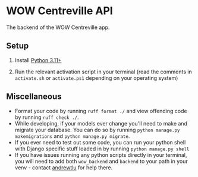 # WOW Centreville API

The backend of the WOW Centreville app.

## Setup

1. Install [Python 3.11+](https://www.python.org/)

2. Run the relevant activation script in your terminal (read the comments in `activate.sh` or `activate.ps1` depending on your operating system)

## Miscellaneous

- Format your code by running `ruff format ./` and view offending code by running `ruff check ./`.
- While developing, if your models ever change you'll need to make and migrate your database. You can do so by running `python manage.py makemigrations` and `python manage.py migrate`.
- If you ever need to test out some code, you can run your python shell with Django specific stuff loaded in by running `python manage.py shell`
- If you have issues running any python scripts directly in your terminal, you will need to add both `wow_backend` and `backend` to your path in your venv - contact [andrewtlu](https://github.com/andrewtlu) for help there.
